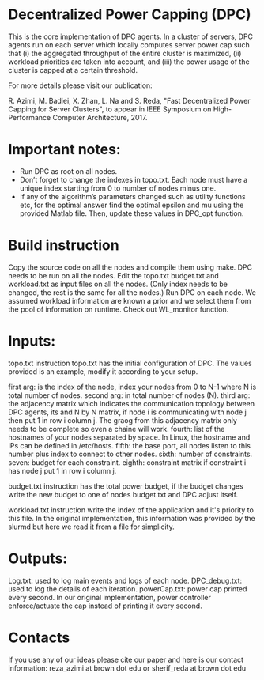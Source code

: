 # Decentralized Power Capping (DPC)
This is the core implementation of DPC agents. In a cluster of servers, DPC agents run on each server which locally computes server power cap such that (i) the
aggregated throughput of the entire cluster is maximized, (ii) workload priorities are taken into account, and (iii) the power usage of the cluster is capped at a certain threshold. 

For more details please visit our publication:

R. Azimi, M. Badiei, X. Zhan, L. Na and S. Reda, "Fast Decentralized Power Capping for Server Clusters", to appear in IEEE Symposium on High-Performance Computer Architecture, 2017.

# Important notes:
* Run DPC as root on all nodes.
* Don’t forget to change the indexes in topo.txt. Each node must have a unique index starting from 0 to number of nodes minus one. 
* If any of the algorithm’s parameters changed such as utility functions etc, for the optimal answer find the optimal epsilon and mu using the provided Matlab file. Then, update these values in DPC_opt function.


# Build instruction
Copy the source code on all the nodes and compile them using make. DPC needs to be run on all the nodes.
Edit the topo.txt budget.txt and workload.txt as input files on all the nodes. (Only index needs to be changed, the rest is the same for all the nodes.)
Run DPC on each node. 
We assumed workload information are known a prior and we select them from the pool of information on runtime. Check out WL_monitor function. 

# Inputs:
topo.txt instruction
topo.txt has the initial configuration of DPC. The values provided is an example, modify it according to your setup. 

first arg: is the index of the node, index your nodes from 0 to N-1 where N is total number of nodes.
second arg: in total number of nodes (N).
third arg: the adjacency matrix which indicates the communication topology between DPC agents, its and N by N matrix, if node i is communicating with node j then put 1 in row i column j. The graog from this adjacency matrix only needs to be complete so even a chaine will work.
fourth: list of the hostnames of your nodes separated by space. In Linux, the hostname and IPs can be defined in /etc/hosts. 
fifth: the base port, all nodes listen to this number plus index to connect to other nodes.
sixth: number of constraints.
seven: budget for each constraint.
eighth: constraint matrix if constraint i has node j put 1 in row i column j.

budget.txt instruction
has the total power budget, if the budget changes write the new budget to one of nodes budget.txt and DPC adjust itself.

workload.txt instruction
write the index of the application and it's priority to this file. In the original implementation, this information was provided by the slurmd but here we read it from a file for simplicity.

# Outputs:
Log.txt: used to log main events and logs of each node.
DPC_debug.txt: used to log the details of each iteration. 
powerCap.txt: power cap printed every second. In our original implementation, power controller enforce/actuate the cap instead of printing it every second. 

# Contacts
If you use any of our ideas please cite our paper and here is our contact information:
reza_azimi at brown dot edu or sherif_reda at brown dot edu


